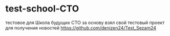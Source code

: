 # test-school-CTO
тестовое для Школа будущих СТО
за основу взял свой тестовый проект для получения новостей https://github.com/denizen24/Test_Sezam24 
